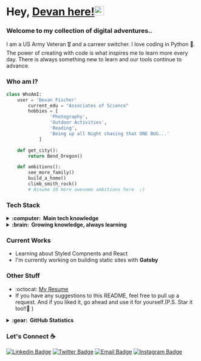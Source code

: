# Hey, [Devan here!](https://www.devanfischer.com)<img src="https://media.giphy.com/media/hvRJCLFzcasrR4ia7z/giphy.gif" width="25px">

### Welcome to my collection of digital adventures..

I am a US Army Veteran 🎖️ and a carreer switcher. I love coding in Python :snake:. The power of creating with code is what inspires me to learn more every day. There is always something new to learn and our tools continue to advance.

<!-- ### Programming Languages

<img src = './images/python2.png' height='30'/>
<img src = './images/html.svg' width='30'/>
<img src = './images/css.svg' width='30'/>
<img src = './images/js.svg' width='30'/>
<img src = './images/bootstrap.svg' width='33'/>
<img src = './images/sql.svg' width='30'/>

### Technologies I Use

<img src = './images/pycharm.svg' width='30'/>
<img src = './images/django.svg' height='40'/>
<img src = './images/flask.png' width='30'/>
<img src = './images/git.svg' width='30'/> -->

### Who am I?

```python
class WhoAmI:
	user = 'Devan Fischer'
		current_edu = "Associates of Science"
		hobbies = [
				'Photography',
				'Outdoor Activities',
				'Reading',
				'Being up all Night chasing that ONE BUG...'
			]

	def get_city():
		return Bend_Oregon()

	def ambitions():
        see_more_family()
		build_a_home()
		climb_smith_rock()
		# Assume 10 more awesome ambitions here  ;)

```

### Tech Stack

<details>
  <summary><b>:computer: &nbsp;Main tech knowledge</b></summary>
  <br/>

![Python](https://img.shields.io/badge/PYTHON-3776AB.svg?&style=flat&logo=python&logoColor=white)&nbsp;![HTML5](https://img.shields.io/badge/HTML5-E34F26.svg?&style=flat&logo=html5&logoColor=white)&nbsp;![CSS3](https://img.shields.io/badge/CSS3-%231572B6.svg?&style=flat&logo=css3&logoColor=white)&nbsp;![JavaScript](https://img.shields.io/badge/JAVASCRIPT-323330.svg?&style=flat&logo=javascript&logoColor=%23F7DF1E)&nbsp;![Git](https://img.shields.io/badge/GIT-%23F05033.svg?&style=flat&logo=git&logoColor=white)&nbsp;![GitHub](https://img.shields.io/badge/GITHUB-%23121011.svg?&style=flat&logo=github&logoColor=white)&nbsp;![Docker](https://img.shields.io/badge/DOCKER-2496ED.svg?&style=flat&logo=docker&logoColor=white)&nbsp;![LINUX](https://img.shields.io/badge/LINUX-FCC624?style=flat-square&logo=linux&logoColor=black)&nbsp;![VSCode](https://img.shields.io/badge/VSCODE-007ACC.svg?&style=flat&logo=visual-studio-code)&nbsp;![GRAPHQL](https://img.shields.io/badge/GRAPHQL-E10098.svg?&style=flat&logo=graphql&logoColor=white)&nbsp;![SCRUM](https://img.shields.io/badge/SCRUM-6DB33F.svg?&style=flat&logo=ddd&logoColor=white)&nbsp;![Arduino](https://img.shields.io/badge/ARDUINO-00979D.svg?&style=flat&logo=arduino&logoColor=white)&nbsp;![ILLUSTRATOR](https://img.shields.io/badge/ILLUSTRATOR-FFAE1A.svg?&style=flat&logo=adobe-illustrator&logoColor=black)&nbsp;![PHOTOSHOP](https://img.shields.io/badge/PHOTOSHOP-31A8FF.svg?&style=flat&logo=adobe-photoshop&logoColor=white)

</details>

<details>
  <summary><b>:brain: &nbsp;Growing knowledge, always learning</b></summary>
  <br/>

![NodeJS](https://img.shields.io/badge/NODEJS-339933.svg?&style=flat&logo=node.js&logoColor=white)&nbsp;![MySQL](https://img.shields.io/badge/MARIADB-4479A1.svg?&style=flat&logo=mariadb&logoColor=white)&nbsp;![Angular](https://img.shields.io/badge/ANGULAR-DD0031.svg?&style=flat&logo=angular&logoColor=white)&nbsp;![SQLite](https://img.shields.io/badge/SQLITE-003B57.svg?&style=flat&logo=sqlite&logoColor=white)&nbsp;![REST API](https://img.shields.io/badge/REST-02569B.svg?&style=flat&logo=rest&logoColor=white)&nbsp;![JQuery](https://img.shields.io/badge/JQUERY-0769AD.svg?&style=flat&logo=jquery&logoColor=white)&nbsp;![XD](https://img.shields.io/badge/XD-FFC0CB.svg?&style=flat&logo=adobe-xd&logoColor=black)&nbsp;

</details>

### Current Works

- Learning about Styled Compnents and React
- I'm currently working on building static sites with **Gatsby**

### Other Stuff

- :octocat: [My Resume](https://devanfischer.com/resume)
- If you have any suggestions to this README, feel free to pull up a request. And if you liked it, go ahead and use it for yourself.(P.S. Star it too!!:grimacing: )

<details>
  <summary><b>:gear: &nbsp;GitHub Statistics</b></summary>
  <br/>
    <p align="center">
        <img height="137px" src="https://github-readme-streak-stats.herokuapp.com/?user=DevanFischer&hide_border=true&theme=nightowl" />
    </p>
    <p align="center">
        <img height="137px" src="https://github-readme-stats.vercel.app/api?username=DevanFischer&hide_title=true&hide_border=true&show_icons=true&include_all_commits=true&count_private=true&line_height=21&theme=nightowl" /> <img height="137px" src="https://github-readme-stats.vercel.app/api/top-langs/?username=DevanFischer&hide=html&hide_title=true&hide_border=true&layout=compact&langs_count=8&theme=nightowl" />
    </p>
</details>

### Let's Connect :coffee:

[![Linkedin Badge](https://img.shields.io/badge/LinkedIn-blue?style=flat&logo=linkedin&labelColor=blue)](https://www.linkedin.com/in/devanfischer) [![Twitter Badge](https://img.shields.io/badge/Twitter-657786?style=flat&logo=Twitter&labelColor=657786)](https:www.twitter.com/devan.fischer) [![Email Badge](https://img.shields.io/badge/Email-red?style=flat&logo=Mail.Ru&labelColor=red)](mailto:contact@devanfischer.com) [![Instagram Badge](https://img.shields.io/badge/Instagram-8134AF?style=flat&logo=Instagram&labelColor=8134AF)](https:www.instagram.com/devan.fischer)
